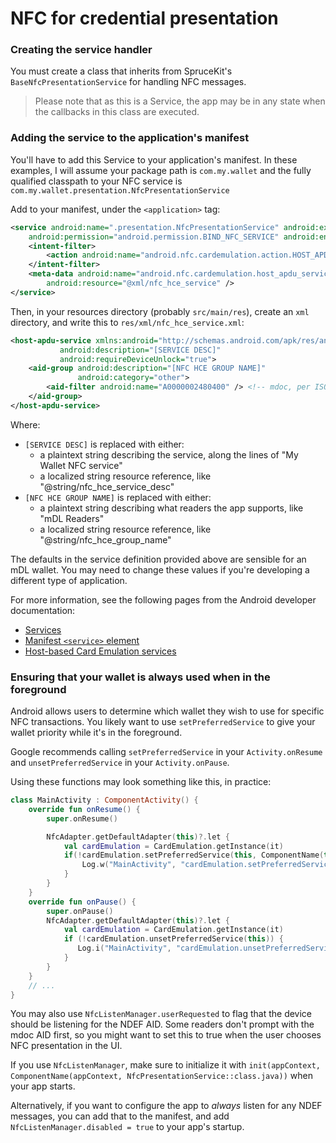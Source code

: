 # NFC for credential presentation

### Creating the service handler

You must create a class that inherits from SpruceKit's `BaseNfcPresentationService` for handling NFC messages.

> Please note that as this is a Service, the app may be in any state when the callbacks in this class are executed.

### Adding the service to the application's manifest

You'll have to add this Service to your application's manifest. In these examples, I will assume your package path is `com.my.wallet` and the fully qualified classpath to your NFC service is `com.my.wallet.presentation.NfcPresentationService`

Add to your manifest, under the `<application>` tag:
```xml
<service android:name=".presentation.NfcPresentationService" android:exported="true"
    android:permission="android.permission.BIND_NFC_SERVICE" android:enabled="true">
    <intent-filter>
        <action android:name="android.nfc.cardemulation.action.HOST_APDU_SERVICE" />
    </intent-filter>
    <meta-data android:name="android.nfc.cardemulation.host_apdu_service"
        android:resource="@xml/nfc_hce_service" />
</service>
```

Then, in your resources directory (probably `src/main/res`), create an `xml` directory, and write this to `res/xml/nfc_hce_service.xml`:
```xml
<host-apdu-service xmlns:android="http://schemas.android.com/apk/res/android"
           android:description="[SERVICE DESC]"
           android:requireDeviceUnlock="true">
    <aid-group android:description="[NFC HCE GROUP NAME]"
               android:category="other">
        <aid-filter android:name="A0000002480400" /> <!-- mdoc, per ISO 18013-5 -->
    </aid-group>
</host-apdu-service>
```

Where:
 - `[SERVICE DESC]` is replaced with either:
   - a plaintext string describing the service, along the lines of "My Wallet NFC service"
   - a localized string resource reference, like "@string/nfc_hce_service_desc"
 - `[NFC HCE GROUP NAME]` is replaced with either:
   - a plaintext string describing what readers the app supports, like "mDL Readers"
   - a localized string resource reference, like "@string/nfc_hce_group_name"

The defaults in the service definition provided above are sensible for an mDL wallet.
You may need to change these values if you're developing a different type of application.

For more information, see the following pages from the Android developer documentation:
 - [Services](https://developer.android.com/develop/background-work/services#Basics)
 - [Manifest `<service>` element](https://developer.android.com/guide/topics/manifest/service-element)
 - [Host-based Card Emulation services](https://developer.android.com/develop/connectivity/nfc/hce#manifest-declaration)

### Ensuring that your wallet is always used when in the foreground

Android allows users to determine which wallet they wish to use for specific NFC transactions.
You likely want to use `setPreferredService` to give your wallet priority while it's in the foreground.

Google recommends calling `setPreferredService` in your `Activity.onResume` and `unsetPreferredService` in your `Activity.onPause`.

Using these functions may look something like this, in practice:
```kotlin
class MainActivity : ComponentActivity() {
    override fun onResume() {
        super.onResume()

        NfcAdapter.getDefaultAdapter(this)?.let {
            val cardEmulation = CardEmulation.getInstance(it)
            if(!cardEmulation.setPreferredService(this, ComponentName(this, NfcPresentationService::class.java))) {
                Log.w("MainActivity", "cardEmulation.setPreferredService() failed")
            }
        }
    }
    override fun onPause() {
        super.onPause()
        NfcAdapter.getDefaultAdapter(this)?.let {
            val cardEmulation = CardEmulation.getInstance(it)
            if (!cardEmulation.unsetPreferredService(this)) {
               Log.i("MainActivity", "cardEmulation.unsetPreferredService() failed")
            }
        }
    }
    // ...
}
```

You may also use `NfcListenManager.userRequested` to flag that the device should be listening for the NDEF AID.
Some readers don't prompt with the mdoc AID first, so you might want to set this to true when the user chooses NFC presentation in the UI.

If you use `NfcListenManager`, make sure to initialize it with
`init(appContext, ComponentName(appContext, NfcPresentationService::class.java))` when your app starts.

Alternatively, if you want to configure the app to *always* listen for any NDEF messages,
you can add that to the manifest, and add `NfcListenManager.disabled = true` to your app's startup.